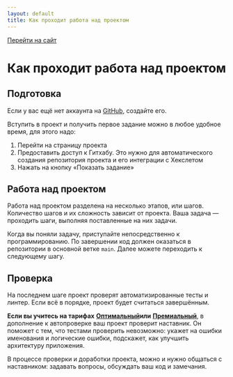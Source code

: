 ```yaml
---
layout: default
title: Как проходит работа над проектом
---
```


[Перейти на сайт](https://ru.hexlet.io)

# Как проходит работа над проектом

## Подготовка

Если у вас ещё нет аккаунта на [GitHub](https://github.com/), создайте его.

Вступить в проект и получить первое задание можно в любое удобное время, для этого надо:

1. Перейти на страницу проекта
2. Предоставить доступ к Гитхабу. Это нужно для автоматического создания репозитория проекта и его интеграции с Хекслетом
3. Нажать на кнопку «Показать задание»

## Работа над проектом

Работа над проектом разделена на несколько этапов, или шагов. Количество шагов и их сложность зависит от проекта. Ваша задача — проходить шаги, выполняя поставленные на них задачи.

Когда вы поняли задачу, приступайте непосредственно к программированию. По завершении код должен оказаться в репозитории в основной ветке `main`. Далее можете переходить к следующему шагу.

## Проверка

На последнем шаге проект проверят автоматизированные тесты и линтер. Если всё в порядке, проект будет считаться завершённым.

**Если вы учитесь на тарифах** [**Оптимальный**](https://help.hexlet.io/article/20504)**или** [**Премиальный**](https://help.hexlet.io/article/20505), в дополнение к автопроверке ваш проект проверит наставник. Он поможет с тем, что тестами проверить невозможно: укажет на ошибки именования и логические ошибки, подскажет, как улучшить архитектуру приложения.

В процессе проверки и доработки проекта, можно и нужно общаться с наставником: задавать вопросы, обсуждать ваш код и замечания.
